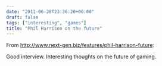 ```yaml
---
date: "2011-06-28T23:36:20+00:00"
draft: false
tags: ["interesting", "games"]
title: "Phil Harrison on the future"
---
```

From http://www.next-gen.biz/features/phil-harrison-future:

Good interview. Interesting thoughts on the future of gaming.
